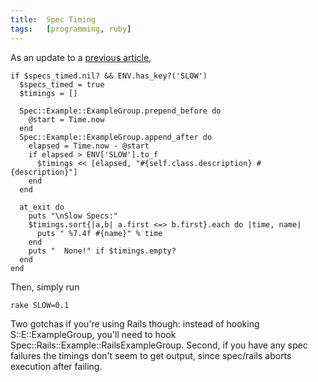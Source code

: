 ```yaml
---
title:  Spec Timing
tags:   [programming, ruby]
---
```


As an update to a [previous article](http://blog.tracefunc.com/2007/01/23/test-timing),

    if $specs_timed.nil? && ENV.has_key?('SLOW')
      $specs_timed = true
      $timings = []

      Spec::Example::ExampleGroup.prepend_before do
        @start = Time.now
      end
      Spec::Example::ExampleGroup.append_after do
        elapsed = Time.now - @start
        if elapsed > ENV['SLOW'].to_f
          $timings << [elapsed, "#{self.class.description} #{description}"]
        end
      end

      at_exit do
        puts "\nSlow Specs:"
        $timings.sort{|a,b| a.first <=> b.first}.each do |time, name|
          puts " %7.4f #{name}" % time
        end
        puts "  None!" if $timings.empty?
      end
    end

Then, simply run

    rake SLOW=0.1

Two gotchas if you're using Rails though: instead of hooking S::E::ExampleGroup, you'll need to hook Spec::Rails::Example::RailsExampleGroup.  Second, if you have any spec failures the timings don't seem to get output, since spec/rails aborts execution after failing.

